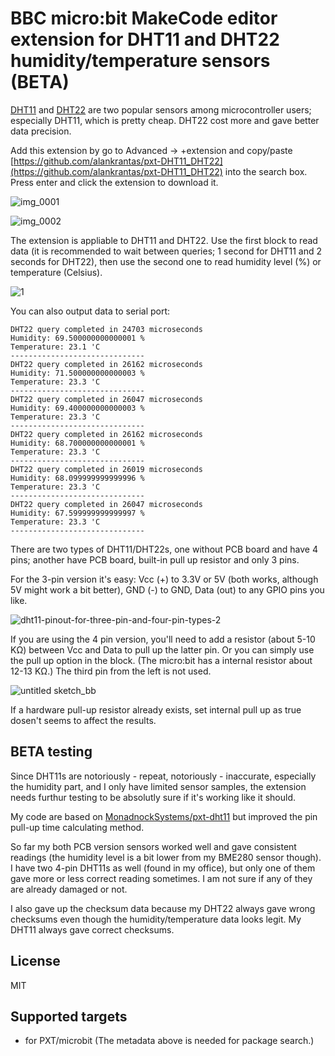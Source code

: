 # BBC micro:bit MakeCode editor extension for DHT11 and DHT22 humidity/temperature sensors (BETA)

[DHT11](https://www.mouser.com/ds/2/758/DHT11-Technical-Data-Sheet-Translated-Version-1143054.pdf) and [DHT22](https://www.sparkfun.com/datasheets/Sensors/Temperature/DHT22.pdf) are two popular sensors among microcontroller users; especially DHT11, which is pretty cheap. DHT22 cost more and gave better data precision.

Add this extension by go to Advanced -> +extension and copy/paste [https://github.com/alankrantas/pxt-DHT11_DHT22](https://github.com/alankrantas/pxt-DHT11_DHT22) into the search box. Press enter and click the extension to download it.

![img_0001](https://user-images.githubusercontent.com/44191076/53887169-aae7d600-405c-11e9-9fd4-688eacbf0721.JPG)

![img_0002](https://user-images.githubusercontent.com/44191076/53887223-cf43b280-405c-11e9-97a0-495904cf6cae.JPG)

The extension is appliable to DHT11 and DHT22. Use the first block to read data (it is recommended to wait between queries; 1 second for DHT11 and 2 seconds for DHT22), then use the second one to read humidity level (%) or temperature (Celsius).

![1](https://user-images.githubusercontent.com/44191076/53888212-dd92ce00-405e-11e9-9947-6cbb0caf10a0.jpg)

You can also output data to serial port:

```
DHT22 query completed in 24703 microseconds                   
Humidity: 69.500000000000001 %
Temperature: 23.1 'C          
------------------------------
DHT22 query completed in 26162 microseconds                   
Humidity: 71.500000000000003 %
Temperature: 23.3 'C          
------------------------------
DHT22 query completed in 26047 microseconds                   
Humidity: 69.400000000000003 %
Temperature: 23.3 'C          
------------------------------
DHT22 query completed in 26162 microseconds                   
Humidity: 68.700000000000001 %
Temperature: 23.3 'C          
------------------------------
DHT22 query completed in 26019 microseconds                   
Humidity: 68.099999999999996 %
Temperature: 23.3 'C          
------------------------------
DHT22 query completed in 26047 microseconds                   
Humidity: 67.599999999999997 %
Temperature: 23.3 'C          
------------------------------
```

There are two types of DHT11/DHT22s, one without PCB board and have 4 pins; another have PCB board, built-in pull up resistor and only 3 pins.

For the 3-pin version it's easy: Vcc (+) to 3.3V or 5V (both works, although 5V might work a bit better), GND (-) to GND, Data (out) to any GPIO pins you like.

![dht11-pinout-for-three-pin-and-four-pin-types-2](https://user-images.githubusercontent.com/44191076/53887826-0ebece80-405e-11e9-997b-a9f1b5e67a41.jpg)

If you are using the 4 pin version, you'll need to add a resistor (about 5-10 KΩ) between Vcc and Data to pull up the latter pin. Or you can simply use the pull up option in the block. (The micro:bit has a internal resistor about 12-13 KΩ.) The third pin from the left is not used.

![untitled sketch_bb](https://user-images.githubusercontent.com/44191076/53887940-40379a00-405e-11e9-9129-5bdb6262e8a3.png)

If a hardware pull-up resistor already exists, set internal pull up as true dosen't seems to affect the results.



## BETA testing

Since DHT11s are notoriously - repeat, notoriously - inaccurate, especially the humidity part, and I only have limited sensor samples, the extension needs furthur testing to be absolutly sure if it's working like it should.

My code are based on [MonadnockSystems/pxt-dht11](https://github.com/MonadnockSystems/pxt-dht11) but improved the pin pull-up time calculating method. 

So far my both PCB version sensors worked well and gave consistent readings (the humidity level is a bit lower from my BME280 sensor though). I have two 4-pin DHT11s as well (found in my office), but only one of them gave more or less correct reading sometimes. I am not sure if any of they are already damaged or not.

I also gave up the checksum data because my DHT22 always gave wrong checksums even though the humidity/temperature data looks legit. My DHT11 always gave correct checksums.



## License

MIT


## Supported targets

* for PXT/microbit
(The metadata above is needed for package search.)

